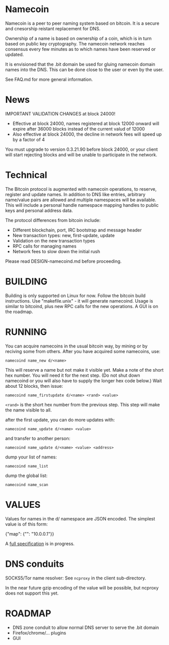 Namecoin
===================

Namecoin is a peer to peer naming system based on bitcoin.  It is a secure and cnesorship reistant replacement for DNS.

Ownership of a name is based on ownership of a coin, which is in turn based on public key cryptography.  The namecoin network reaches consensus every few minutes as to which names have been reserved or updated.

It is envisioned that the .bit domain be used for gluing namecoin domain names into the DNS.  This can be done close to the user or even by the user.

See FAQ.md for more general information.

News
=====================

IMPORTANT VALIDATION CHANGES at block 24000!

* Effective at block 24000, names registered at block 12000 onward will expire after 36000 blocks instead of the current valud of 12000
* Also effective at block 24000, the decline in network fees will speed up by a factor of 4

You must upgrade to version 0.3.21.90 before block 24000, or your client will start rejecting blocks and will be unable to participate in the network.

Technical
=====================

The Bitcoin protocol is augmented with namecoin operations, to reserve, register and update names.  In addition to DNS like entries, arbitrary name/value pairs are allowed and multiple namespaces will be available.  This will include a personal handle namespace mapping handles to public keys and personal address data.

The protocol differences from bitcoin include:

* Different blockchain, port, IRC bootstrap and message header
* New transaction types: new, first-update, update
* Validation on the new transaction types
* RPC calls for managing names
* Network fees to slow down the initial rush

Please read DESIGN-namecoind.md before proceeding.

BUILDING
======================

Building is only supported on Linux for now.  Follow the bitcoin build instructions.  Use "makefile.unix" - it will generate namecoind.  Usage is similar to bitcoind, plus new RPC calls for the new operations.  A GUI is on the roadmap.

RUNNING
======================

You can acquire namecoins in the usual bitcoin way, by mining or by reciving some from others.  After you have acquired some namecoins, use:

`namecoind name_new d/<name>`

This will reserve a name but not make it visible yet.  Make a note of the short hex number.  You will need it for the next step.  (Do not shut down namecoind or you will also have to supply the longer hex code below.)  Wait about 12 blocks, then issue:

`namecoind name_firstupdate d/<name> <rand> <value>`

`<rand>` is the short hex number from the previous step.  This step will make the name visible to all.

after the first update, you can do more updates with:

`namecoind name_update d/<name> <value>`

and transfer to another person:

`namecoind name_update d/<name> <value> <address>`

dump your list of names:

`namecoind name_list`

dump the global list:

`namecoind name_scan`

VALUES
===================

Values for names in the d/ namespace are JSON encoded.  The simplest value is of this form:

  {"map": {"": "10.0.0.1"}}

A [full specification](http://dot-bit.org/Domain_names) is in progress.

DNS conduits
=============

SOCKS5/Tor name resolver: See `ncproxy` in the client sub-directory.

In the near future gzip encoding of the value will be possible, but ncproxy does not support this yet.

ROADMAP
===================

* DNS zone conduit to allow normal DNS server to serve the .bit domain
* Firefox/chrome/... plugins
* GUI
